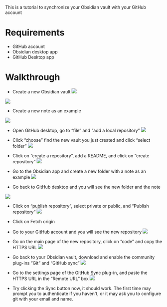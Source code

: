 

This is a tutorial to synchronize your Obsidian vault with your GitHub account


# Requirements

- GitHub account
- Obsidian desktop app
- GitHub Desktop app

# Walkthrough

- Create a new Obsidian vault
    ![](https://i.imgur.com/cjSHnkQ.png)

![](https://i.imgur.com/s0EKVJC.png)
- Create a new note as an example

![](https://i.imgur.com/Sijeghx.png)

- Open GitHub desktop, go to “file” and “add a local repository”
![](https://i.imgur.com/c2V4Z18.png)

- Click “choose” find the new vault you just created and click “select folder”
![](https://i.imgur.com/Np173JW.png)

- Click on “create a repository”, add a README, and click on “create repository”
![](https://i.imgur.com/14SDHqJ.png)

- Go to the Obsidian app and create a new folder with a note as an example
![](https://i.imgur.com/1UV9X8f.png)

- Go back to GitHub desktop and you will see the new folder and the note
    
![](https://i.imgur.com/08TfeIO.png)

- Click on “publish repository”, select private or public, and “Publish repository”
![](https://i.imgur.com/JGyMJbM.png)

- Click on Fetch origin
    
- Go to your GitHub account and you will see the new repository
![](https://i.imgur.com/53OYpGw.png)

- Go on the main page of the new repository, click on “code” and copy the HTTPS URL
![](https://i.imgur.com/l8oSYgw.png)

- Go back to your Obsidian vault, download and enable the community plug-ins “Git” and “GitHub sync”
![](https://i.imgur.com/Zwss4mo.png)

- Go to the settings page of the GitHub Sync plug-in, and paste the HTTPS URL in the “Remote URL” box
![](https://i.imgur.com/yCAAc5Y.png)

- Try clicking the Sync button now, it should work. The first time may prompt you to authenticate if you haven't, or it may ask you to configure git with your email and name.